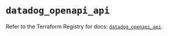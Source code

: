 # `datadog_openapi_api`

Refer to the Terraform Registry for docs: [`datadog_openapi_api`](https://registry.terraform.io/providers/datadog/datadog/3.42.0/docs/resources/openapi_api).
